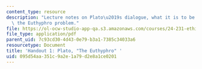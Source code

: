 ```yaml
---
content_type: resource
description: "Lecture notes on Plato\u2019s dialogue, what it is to be pious, and\
  \ the Euthyphro problem."
file: https://ol-ocw-studio-app-qa.s3.amazonaws.com/courses/24-231-ethics-fall-2009/095d54aa351c9a2e1a79d2e8a1ce0201_MIT24_231F09_lec02.pdf
file_type: application/pdf
parent_uid: 7c93cd30-4d43-0e79-b3a1-7385c34033a6
resourcetype: Document
title: 'Handout 1: Plato, "The Euthyphro" '
uid: 095d54aa-351c-9a2e-1a79-d2e8a1ce0201
---
```

